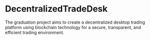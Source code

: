 # DecentralizedTradeDesk
The graduation project aims to create a decentralized desktop trading platform using blockchain technology for a secure, transparent, and efficient trading environment.
